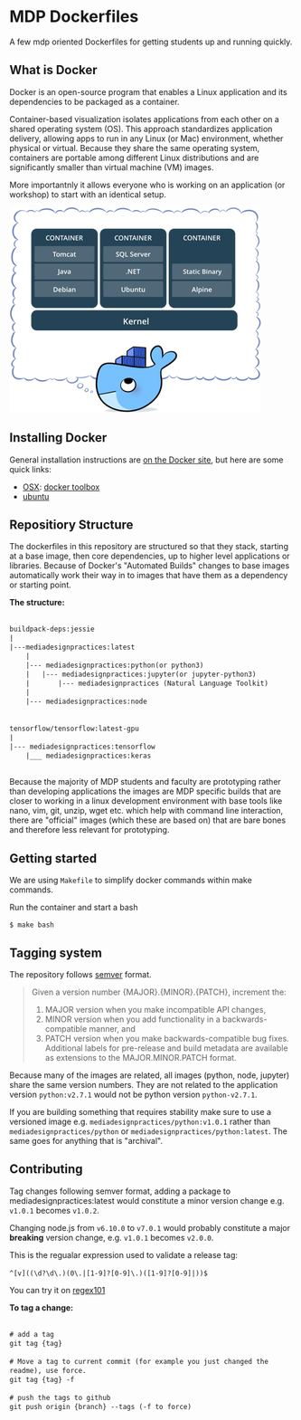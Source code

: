 # MDP Dockerfiles

A few mdp oriented Dockerfiles for getting students up and running quickly.


## What is Docker

Docker is an open-source program that enables a Linux application and its dependencies to be packaged as a container.

Container-based visualization isolates applications from each other on a shared operating system (OS). This approach standardizes application delivery, allowing apps to run in any Linux (or Mac) environment, whether physical or virtual. Because they share the same operating system, containers are portable among different Linux distributions and are significantly smaller than virtual machine (VM) images. 

More importantnly it allows everyone who is working on an application (or workshop) to start with an identical setup.

![What is a Container <from docker.com>](./images/what_is_a_container.png)

## Installing Docker

General installation instructions are
[on the Docker site](https://docs.docker.com/installation/), but here are some
quick links:

* [OSX](https://docs.docker.com/installation/mac/): [docker toolbox](https://www.docker.com/toolbox)
* [ubuntu](https://docs.docker.com/installation/ubuntulinux/)


## Repositiory Structure

The dockerfiles in this repository are structured so that they stack, starting at a base image, then core dependencies, up to higher level applications or libraries. Because of Docker's "Automated Builds"  changes to base images automatically work their way in to images that  have them as a dependency or starting point.

**The structure:**

```

buildpack-deps:jessie
|
|---mediadesignpractices:latest
    |
    |--- mediadesignpractices:python(or python3)
    |   |--- mediadesignpractices:jupyter(or jupyter-python3)
    |       |--- mediadesignpractices (Natural Language Toolkit)
    |
    |--- mediadesignpractices:node


tensorflow/tensorflow:latest-gpu
|
|--- mediadesignpractices:tensorflow
    |___ mediadesignpractices:keras


``` 

Because the majority of MDP students and faculty are prototyping rather than developing applications the images are MDP specific builds that are closer to working in a linux development environment with base tools like nano, vim, git, unzip, wget etc. which help with command line interaction, there are "official" images (which these are based on) that are bare bones and therefore less relevant for prototyping.


## Getting started

We are using `Makefile` to simplify docker commands within make commands.

Run the container and start a bash

    $ make bash

## Tagging system

The repository follows [semver](http://semver.org/) format.

> Given a version number {MAJOR}.{MINOR}.{PATCH}, increment the:
> 
> 1. MAJOR version when you make incompatible API changes,
> 2. MINOR version when you add functionality in a backwards-compatible manner, and
> 3. PATCH version when you make backwards-compatible bug fixes.
> Additional labels for pre-release and build metadata are available as extensions to the MAJOR.MINOR.PATCH format.

Because many of the images are related, all images (python, node, jupyter) share the same version numbers. They are not related to the application version `python:v2.7.1` would not be python version `python-v2.7.1`.

If you are building something that requires stability make sure to use a versioned image e.g. `mediadesignpractices/python:v1.0.1` rather than `mediadesignpractices/python` or `mediadesignpractices/python:latest`.
The same goes for anything that is "archival".

## Contributing

Tag changes following semver format, adding a package to mediadesignpractices:latest would constitute a minor version change e.g. `v1.0.1` becomes `v1.0.2`.

Changing node.js from `v6.10.0` to `v7.0.1` would probably constitute a major **breaking** version change, e.g. `v1.0.1` becomes `v2.0.0`.

This is the regualar expression used to validate a release tag:

`^[v]((\d?\d\.)(0\.|[1-9]?[0-9]\.)([1-9]?[0-9]|))$`

You can try it on [regex101](https://regex101.com/r/iR8fS9/5)


**To tag a change:**

```

# add a tag
git tag {tag}

# Move a tag to current commit (for example you just changed the readme), use force.
git tag {tag} -f

# push the tags to github
git push origin {branch} --tags (-f to force)

```
